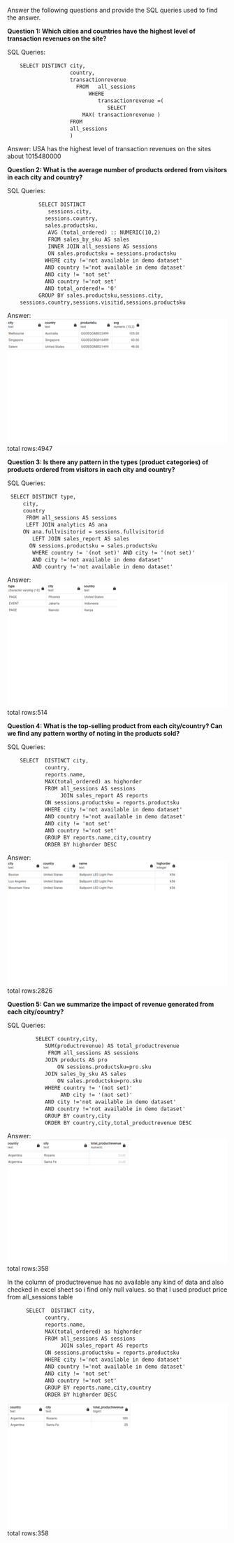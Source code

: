 Answer the following questions and provide the SQL queries used to find the answer.

    
**Question 1: Which cities and countries have the highest level of transaction revenues on the site?**


SQL Queries:  

        SELECT DISTINCT city,
                        country,
                        transactionrevenue
                          FROM   all_sessions
                              WHERE 
                	             transactionrevenue =(
		                            SELECT
	        		        MAX( transactionrevenue )
	                	FROM
	            		all_sessions
                    	)
            



Answer: USA has the highest level of transaction revenues on the sites about 1015480000




**Question 2: What is the average number of products ordered from visitors in each city and country?**


SQL Queries:  


              SELECT DISTINCT 
                 sessions.city,
		        sessions.country,
		        sales.productsku,
                 AVG (total_ordered) :: NUMERIC(10,2)
                 FROM sales_by_sku AS sales
		         INNER JOIN all_sessions AS sessions
		         ON sales.productsku = sessions.productsku
			    WHERE city !='not available in demo dataset'
                AND country !='not available in demo dataset'
				AND city != 'not set'
				AND country !='not set'
				AND total_ordered!= '0'
	          GROUP BY sales.productsku,sessions.city,
		sessions.country,sessions.visitid,sessions.productsku



Answer: ![alt desc](img/task-2.png)
         total rows:4947




**Question 3: Is there any pattern in the types (product categories) of products ordered from visitors in each city and country?**


SQL Queries:       


     SELECT DISTINCT type,
         city,
	     country
          FROM all_sessions AS sessions
          LEFT JOIN analytics AS ana
         ON ana.fullvisitorid = sessions.fullvisitorid                                  
            LEFT JOIN sales_report AS sales
           ON sessions.productsku = sales.productsku
			WHERE country != '(not set)' AND city != '(not set)'
            AND city !='not available in demo dataset'
			AND country !='not available in demo dataset'





Answer: ![alt desc](img/task-3.png)
        total rows:514




**Question 4: What is the top-selling product from each city/country? Can we find any pattern worthy of noting in the products sold?**


SQL Queries:    
       
       
        SELECT  DISTINCT city,
				country,
				reports.name,
				MAX(total_ordered) as highorder
				FROM all_sessions AS sessions
                     JOIN sales_report AS reports
                ON sessions.productsku = reports.productsku 
                WHERE city !='not available in demo dataset'
                AND country !='not available in demo dataset'
				AND city != 'not set'
				AND country !='not set'
                GROUP BY reports.name,city,country
                ORDER BY highorder DESC




Answer:  ![alt desc](img/task-4.png)
         total rows:2826




**Question 5: Can we summarize the impact of revenue generated from each city/country?**

SQL Queries: 


             SELECT country,city,
                SUM(productrevenue) AS total_productrevenue
                 FROM all_sessions AS sessions
                JOIN products AS pro
				    ON sessions.productsku=pro.sku
                JOIN sales_by_sku AS sales
				    ON sales.productsku=pro.sku
                WHERE country != '(not set)'
                     AND city != '(not set)'
                AND city !='not available in demo dataset'
				AND country !='not available in demo dataset'
                GROUP BY country,city
                ORDER BY country,city,total_productrevenue DESC



Answer: ![alt desc](img/task-5.png)
        total rows:358

In the column of productrevenue has no available any kind of data and also checked in excel sheet so i find only null values.
so that I used product price from all_sessions table


          SELECT  DISTINCT city,
				country,
				reports.name,
				MAX(total_ordered) as highorder
				FROM all_sessions AS sessions
                     JOIN sales_report AS reports
                ON sessions.productsku = reports.productsku 
                WHERE city !='not available in demo dataset'
				AND country !='not available in demo dataset'
				AND city != 'not set'
				AND country !='not set'
                GROUP BY reports.name,city,country
                ORDER BY highorder DESC
 ![alt desc](img/task-5-1.png)
        total rows:358




